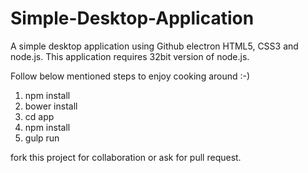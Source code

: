# Simple-Desktop-Application
A simple desktop application using Github electron HTML5, CSS3 and node.js. This application requires 32bit version of node.js.

Follow below mentioned steps to enjoy cooking around :-)

1. npm install
2. bower install
3. cd app
4. npm install
5. gulp run

fork this project for collaboration or ask for pull request.
